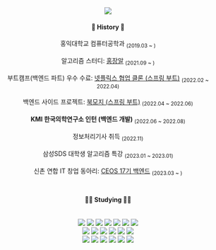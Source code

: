 <div align="center">
<img src="https://capsule-render.vercel.app/api?type=slice&color=F6F37D&height=200&text=Hi%20there👋&fontAlign=70&rotate=13&fontAlignY=25&fontColor=FFFFFF&desc=Hyejun's%20GitHub&descAlign=70.&descAlignY=44">
<br/>
  
####  🌠 History 🌠
  <p>홍익대학교 컴퓨터공학과 <sub/>(2019.03 ~ )<sub/></br>
  <p>알고리즘 스터디: <a href="https://github.com/shj718/hongjangal">홍장알</a> <sub/>(2021.09 ~ )<sub/></br>
  <p>부트캠프(백엔드 파트) 우수 수료: <a href="https://github.com/shj718/netflix-server">넷플릭스 협업 클론 (스프링 부트)</a> <sub/>(2022.02 ~ 2022.04)<sub/></br>
  <p>백엔드 사이드 프로젝트: <a href="https://github.com/shj718/bookmoji">북모지 (스프링 부트)</a> <sub/>(2022.04 ~ 2022.06)<sub/></br>
  <p><b>KMI 한국의학연구소 인턴 (백엔드 개발)</b> <sub/>(2022.06 ~ 2022.08)<sub/></br>
  <p>정보처리기사 취득 <sub/>(2022.11)<sub/></br>
  <p>삼성SDS 대학생 알고리즘 특강 <sub/>(2023.01 ~ 2023.01)<sub/></br>
  <p>신촌 연합 IT 창업 동아리: <a href="https://github.com/CEOS-Developers">CEOS 17기 백엔드</a> <sub/>(2023.03 ~ )<sub/></br>
  
<br/>
  
<br/>
  
####  👩‍💻 Studying 👩‍💻
  
<br/>
<img src="https://img.shields.io/badge/C-A8B9CC?style=for-the-badge&logo=C&logoColor=white">
<img src="https://img.shields.io/badge/C++-00599C?style=for-the-badge&logo=C++&logoColor=white">
<img src="https://img.shields.io/badge/Java-007396?style=for-the-badge&logo=Java&logoColor=white">
<img src="https://img.shields.io/badge/Python-3776AB?style=for-the-badge&logo=Python&logoColor=white">
<img src="https://img.shields.io/badge/HTML5-E34F26?style=for-the-badge&logo=HTML5&logoColor=white">
<img src="https://img.shields.io/badge/CSS3-1572B6?style=for-the-badge&logo=CSS3&logoColor=white">
<img src="https://img.shields.io/badge/JavaScript-F7DF1E?style=for-the-badge&logo=JavaScript&logoColor=white"> <br>

<img src="https://img.shields.io/badge/Spring-6DB33F?style=for-the-badge&logo=Spring&logoColor=white">
<img src="https://img.shields.io/badge/Spring%20Boot-6DB33F?style=for-the-badge&logo=Spring%20Boot&logoColor=white">
<img src="https://img.shields.io/badge/Amazon%20AWS-232F3E?style=for-the-badge&logo=Amazon%20AWS&logoColor=white">
<img src="https://img.shields.io/badge/Linux-FCC624?style=for-the-badge&logo=Linux&logoColor=white">
<img src="https://img.shields.io/badge/NGINX-009639?style=for-the-badge&logo=NGINX&logoColor=white">
<img src="https://img.shields.io/badge/MySQL-4479A1?style=for-the-badge&logo=MySQL&logoColor=white"> <br>

<img src="https://img.shields.io/badge/IntelliJ%20IDEA-000000?style=for-the-badge&logo=IntelliJ%20IDEA&logoColor=white">
<img src="https://img.shields.io/badge/Visual%20Studio-5C2D91?style=for-the-badge&logo=Visual%20Studio&logoColor=white">
<img src="https://img.shields.io/badge/PyCharm-000000?style=for-the-badge&logo=PyCharm&logoColor=white">
<img src="https://img.shields.io/badge/Git-F05032?style=for-the-badge&logo=Git&logoColor=white">
<img src="https://img.shields.io/badge/GitHub-181717?style=for-the-badge&logo=GitHub&logoColor=white">
<img src="https://img.shields.io/badge/Postman-FF6C37?style=for-the-badge&logo=Postman&logoColor=white">
</div>
